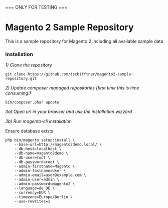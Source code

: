 === ONLY FOR TESTING ===

# Magento 2 Sample Repository

This is a sample repository for Magento 2 including all available sample data

### Installation

_1) Clone the repository_
```
git clone https://github.com/tschifftner/magento2-sample-repository.git
```

_2) Update composer managed repositories (first time this is time consuming!)_
```
bin/composer.phar update
```

_3a) Open url in your browser and use the installation wizzard_

_3b) Run magento-cli installation_

Ensure database exists

```
php bin/magento setup:install \
    --base-url=http://magento2demo.local/ \
    --db-host=localhost \
    --db-name=magento2demo \
    --db-user=root \
    --db-password=root \
    --admin-firstname=Magento \
    --admin-lastname=User \
    --admin-email=user@example.com \
    --admin-user=admin \
    --admin-password=magento2 \
    --language=de_DE \
    --currency=EUR \
    --timezone=Europe/Berlin \
    --use-rewrites=1
```    
